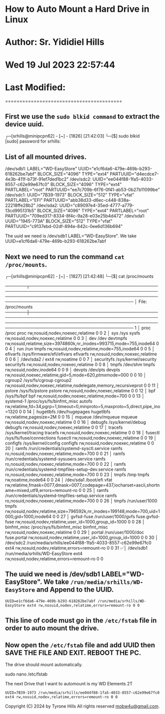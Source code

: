 # How to Auto Mount a Hard Drive in Linux
# Author: Sr. Yididiel Hills
# Wed 19 Jul 2023 22:57:44
# Last Modified:
=========================================

## First we use the `sudo blkid command` to extract the device uuid.

┌─[srhills@minipcpn62] - [~] - [1826] [21:42:03]
└─[$] sudo blkid                                                                                                                                                                     
[sudo] password for srhills:

## List of all mounted drives.

/dev/sdb1: LABEL="WD-EasyStore" UUID="e1cf6da6-479e-469b-b293-618262be7abf" BLOCK_SIZE="4096" TYPE="ext4" PARTUUID="d4ecdce7-4e3b-411f-b73f-91ef7ded1bc2"
/dev/sdc2: UUID="ee044f88-1fa5-4033-8557-c62e99e67fc0" BLOCK_SIZE="4096" TYPE="ext4" PARTLABEL="root" PARTUUID="ee7c709b-6f76-0f41-ab53-0b27b11099be"
/dev/sdc1: UUID="7B39-1973" BLOCK_SIZE="512" TYPE="vfat" PARTLABEL="EFI" PARTUUID="abb38d33-d6ec-c448-838a-22218ffe28b2"
/dev/sda2: UUID="c89097e4-35ed-4777-a779-13cd995131b5" BLOCK_SIZE="4096" TYPE="ext4" PARTLABEL="root" PARTUUID="709ed317-8334-8f4c-9a28-e03e25b4d472"
/dev/sda1: UUID="1945-773A" BLOCK_SIZE="512" TYPE="vfat" PARTUUID="c9137ebd-02df-894e-842c-0ee6d136b694"

The uuid we need is /dev/sdb1 LABEL="WD-EasyStore". We take 
UUID=e1cf6da6-479e-469b-b293-618262be7abf

## Next we need to run the command `cat /proc/mounts`.

┌─[srhills@minipcpn62] - [~] - [1827] [21:42:48]
└─[$] cat /proc/mounts

───────┬────────────────────────────────────────────────────────────────────────────────────────────────────────────────────────────────────────────────────────────────────────────────────────
       │ File: /proc/mounts
───────┼────────────────────────────────────────────────────────────────────────────────────────────────────────────────────────────────────────────────────────────────────────────────────────
   1   │ proc /proc proc rw,nosuid,nodev,noexec,relatime 0 0
   2   │ sys /sys sysfs rw,nosuid,nodev,noexec,relatime 0 0
   3   │ dev /dev devtmpfs rw,nosuid,relatime,size=3974860k,nr_inodes=993715,mode=755,inode64 0 0
   4   │ run /run tmpfs rw,nosuid,nodev,relatime,mode=755,inode64 0 0
   5   │ efivarfs /sys/firmware/efi/efivars efivarfs rw,nosuid,nodev,noexec,relatime 0 0
   6   │ /dev/sda2 / ext4 rw,noatime 0 0
   7   │ securityfs /sys/kernel/security securityfs rw,nosuid,nodev,noexec,relatime 0 0
   8   │ tmpfs /dev/shm tmpfs rw,nosuid,nodev,inode64 0 0
   9   │ devpts /dev/pts devpts rw,nosuid,noexec,relatime,gid=5,mode=620,ptmxmode=000 0 0
  10   │ cgroup2 /sys/fs/cgroup cgroup2 rw,nosuid,nodev,noexec,relatime,nsdelegate,memory_recursiveprot 0 0
  11   │ pstore /sys/fs/pstore pstore rw,nosuid,nodev,noexec,relatime 0 0
  12   │ bpf /sys/fs/bpf bpf rw,nosuid,nodev,noexec,relatime,mode=700 0 0
  13   │ systemd-1 /proc/sys/fs/binfmt_misc autofs rw,relatime,fd=34,pgrp=1,timeout=0,minproto=5,maxproto=5,direct,pipe_ino=1320 0 0
  14   │ hugetlbfs /dev/hugepages hugetlbfs rw,relatime,pagesize=2M 0 0
  15   │ mqueue /dev/mqueue mqueue rw,nosuid,nodev,noexec,relatime 0 0
  16   │ debugfs /sys/kernel/debug debugfs rw,nosuid,nodev,noexec,relatime 0 0
  17   │ tracefs /sys/kernel/tracing tracefs rw,nosuid,nodev,noexec,relatime 0 0
  18   │ fusectl /sys/fs/fuse/connections fusectl rw,nosuid,nodev,noexec,relatime 0 0
  19   │ configfs /sys/kernel/config configfs rw,nosuid,nodev,noexec,relatime 0 0
  20   │ ramfs /run/credentials/systemd-sysctl.service ramfs ro,nosuid,nodev,noexec,relatime,mode=700 0 0
  21   │ ramfs /run/credentials/systemd-sysusers.service ramfs ro,nosuid,nodev,noexec,relatime,mode=700 0 0
  22   │ ramfs /run/credentials/systemd-tmpfiles-setup-dev.service ramfs ro,nosuid,nodev,noexec,relatime,mode=700 0 0
  23   │ tmpfs /tmp tmpfs rw,noatime,inode64 0 0
  24   │ /dev/sda1 /boot/efi vfat rw,relatime,fmask=0077,dmask=0077,codepage=437,iocharset=ascii,shortname=mixed,utf8,errors=remount-ro 0 0
  25   │ ramfs /run/credentials/systemd-tmpfiles-setup.service ramfs ro,nosuid,nodev,noexec,relatime,mode=700 0 0
  26   │ tmpfs /run/user/1000 tmpfs rw,nosuid,nodev,relatime,size=796592k,nr_inodes=199148,mode=700,uid=1000,gid=1000,inode64 0 0
  27   │ gvfsd-fuse /run/user/1000/gvfs fuse.gvfsd-fuse rw,nosuid,nodev,relatime,user_id=1000,group_id=1000 0 0
  28   │ binfmt_misc /proc/sys/fs/binfmt_misc binfmt_misc rw,nosuid,nodev,noexec,relatime 0 0
  29   │ portal /run/user/1000/doc fuse.portal rw,nosuid,nodev,relatime,user_id=1000,group_id=1000 0 0
  30   │ /dev/sdc2 /run/media/srhills/ee044f88-1fa5-4033-8557-c62e99e67fc0 ext4 rw,nosuid,nodev,relatime,errors=remount-ro 0 0
  31 ✅│ /dev/sdb1 /run/media/srhills/WD-EasyStore ext4 rw,nosuid,nodev,relatime,errors=remount-ro 0 0

## The uuid we need is /dev/sdb1 LABEL="WD-EasyStore". We take `/run/media/srhills/WD-EasyStore` and Append to the UUID.

`UUID=e1cf6da6-479e-469b-b293-618262be7abf /run/media/srhills/WD-EasyStore ext4 rw,nosuid,nodev,relatime,errors=remount-ro 0 0`

## This line of code must go in the `/etc/fstab` file in order to auto mount the drive.

## Now open the `/etc/fstab` file and add UUID then SAVE THE FILE AND EXIT. REBOOT THE PC.
The drive should mount automatically.

sudo nano /etc/fstab


The next Drive that I want to automount is my WD Elements 2T

`UUID=7B39-1973 /run/media/srhills/ee044f88-1fa5-4033-8557-c62e99e67fc0 ext4 rw,nosuid,nodev,relatime,errors=remount-ro 0 0`

Copyright (C) 2024 by Tyrone Hills All rights reserved <mobw4u@gmail.com>.
